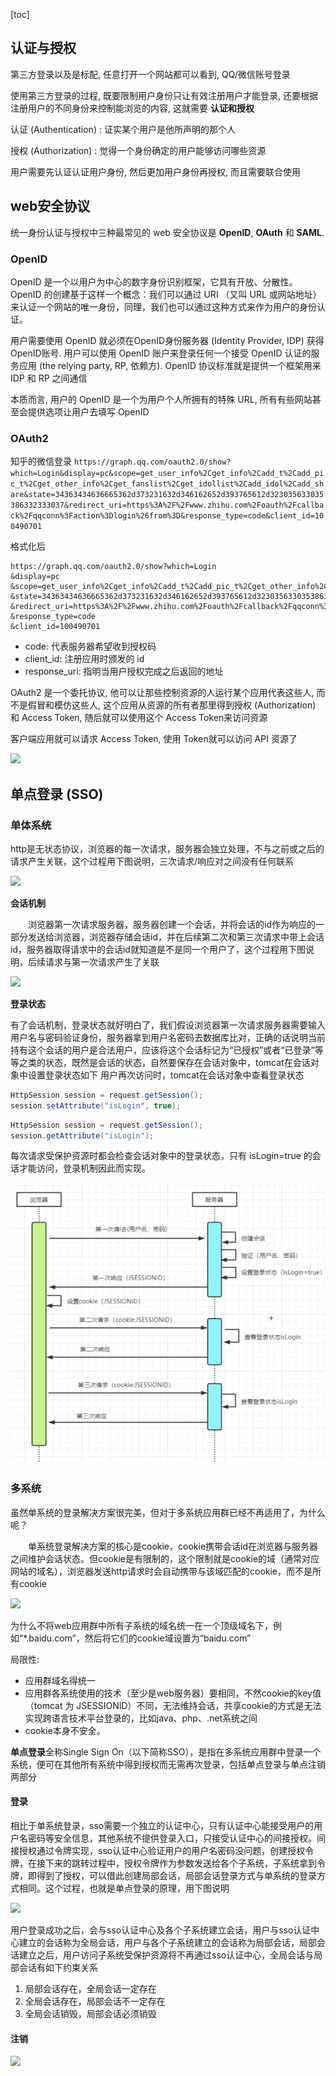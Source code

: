 [toc]



## 认证与授权

 

第三方登录以及是标配, 任意打开一个网站都可以看到, QQ/微信账号登录



使用第三方登录的过程, 既要限制用户身份只让有效注册用户才能登录, 还要根据注册用户的不同身份来控制能浏览的内容, 这就需要 **认证和授权**



认证 (Authentication) : 证实某个用户是他所声明的那个人

授权 (Authorization) : 觉得一个身份确定的用户能够访问哪些资源



用户需要先认证认证用户身份, 然后更加用户身份再授权, 而且需要联合使用



## web安全协议



统一身份认证与授权中三种最常见的 web 安全协议是 **OpenID**, **OAuth** 和 **SAML**. 



### OpenID



OpenID 是一个以用户为中心的数字身份识别框架，它具有开放、分散性。OpenID 的创建基于这样一个概念：我们可以通过 URI （又叫 URL 或网站地址）来认证一个网站的唯一身份，同理，我们也可以通过这种方式来作为用户的身份认证。

用户需要使用 OpenID 就必须在OpenID身份服务器 (Identity Provider, IDP) 获得 OpenID账号. 用户可以使用 OpenID 账户来登录任何一个接受 OpenID 认证的服务应用 (the relying party, RP, 依赖方). OpenID 协议标准就是提供一个框架用来 IDP 和 RP 之间通信



本质而言, 用户的 OpenID 是一个为用户个人所拥有的特殊 URL, 所有有些网站甚至会提供选项让用户去填写 OpenID



### OAuth2



知乎的微信登录 `https://graph.qq.com/oauth2.0/show?which=Login&display=pc&scope=get_user_info%2Cget_info%2Cadd_t%2Cadd_pic_t%2Cget_other_info%2Cget_fanslist%2Cget_idollist%2Cadd_idol%2Cadd_share&state=34363434636665362d373231632d346162652d393765612d323035633035386332333037&redirect_uri=https%3A%2F%2Fwww.zhihu.com%2Foauth%2Fcallback%2Fqqconn%3Faction%3Dlogin%26from%3D&response_type=code&client_id=100490701`



格式化后

```
https://graph.qq.com/oauth2.0/show?which=Login
&display=pc
&scope=get_user_info%2Cget_info%2Cadd_t%2Cadd_pic_t%2Cget_other_info%2Cget_fanslist%2Cget_idollist%2Cadd_idol%2Cadd_share
&state=34363434636665362d373231632d346162652d393765612d323035633035386332333037
&redirect_uri=https%3A%2F%2Fwww.zhihu.com%2Foauth%2Fcallback%2Fqqconn%3Faction%3Dlogin%26from%3D
&response_type=code
&client_id=100490701
```



- code: 代表服务器希望收到授权码
- client_id: 注册应用时颁发的 id
- response_uri: 指明当用户授权完成之后返回的地址



OAuth2 是一个委托协议, 他可以让那些控制资源的人运行某个应用代表这些人, 而不是假冒和模仿这些人, 这个应用从资源的所有者那里得到授权 (Authorization) 和 Access Token, 随后就可以使用这个 Access Token来访问资源

客户端应用就可以请求 Access Token, 使用 Token就可以访问 API 资源了



![](https://bkimg.cdn.bcebos.com/pic/86d6277f9e2f0708ca1c2b2ceb24b899a901f285?x-bce-process=image/watermark,image_d2F0ZXIvYmFpa2U5Mg==,g_7,xp_5,yp_5/format,f_auto)



## 单点登录 (SSO)



### 单体系统



http是无状态协议，浏览器的每一次请求，服务器会独立处理，不与之前或之后的请求产生关联，这个过程用下图说明，三次请求/响应对之间没有任何联系

![](https://images2015.cnblogs.com/blog/797930/201611/797930-20161129155231912-1627010726.png)



**会话机制**

　　浏览器第一次请求服务器，服务器创建一个会话，并将会话的id作为响应的一部分发送给浏览器，浏览器存储会话id，并在后续第二次和第三次请求中带上会话id，服务器取得请求中的会话id就知道是不是同一个用户了，这个过程用下图说明，后续请求与第一次请求产生了关联

![](http://images2015.cnblogs.com/blog/797930/201611/797930-20161129155232537-1894700627.png)

**登录状态**

有了会话机制，登录状态就好明白了，我们假设浏览器第一次请求服务器需要输入用户名与密码验证身份，服务器拿到用户名密码去数据库比对，正确的话说明当前持有这个会话的用户是合法用户，应该将这个会话标记为“已授权”或者“已登录”等等之类的状态，既然是会话的状态，自然要保存在会话对象中，tomcat在会话对象中设置登录状态如下
用户再次访问时，tomcat在会话对象中查看登录状态

```java
HttpSession session = request.getSession();
session.setAttribute("isLogin", true);
```

```java
HttpSession session = request.getSession();
session.getAttribute("isLogin");
```

每次请求受保护资源时都会检查会话对象中的登录状态，只有 isLogin=true 的会话才能访问，登录机制因此而实现。

<img src="res/单点登录.png" style="zoom:60%;" />



### 多系统



​		虽然单系统的登录解决方案很完美，但对于多系统应用群已经不再适用了，为什么呢？

　　单系统登录解决方案的核心是cookie，cookie携带会话id在浏览器与服务器之间维护会话状态。但cookie是有限制的，这个限制就是cookie的域（通常对应网站的域名），浏览器发送http请求时会自动携带与该域匹配的cookie，而不是所有cookie

![](https://images2015.cnblogs.com/blog/797930/201611/797930-20161129155238881-1171826792.png)

为什么不将web应用群中所有子系统的域名统一在一个顶级域名下，例如“*.baidu.com”，然后将它们的cookie域设置为“baidu.com”



局限性:

- 应用群域名得统一
- 应用群各系统使用的技术（至少是web服务器）要相同，不然cookie的key值（tomcat 为 JSESSIONID）不同，无法维持会话，共享cookie的方式是无法实现跨语言技术平台登录的，比如java、php、.net系统之间
- cookie本身不安全。



**单点登录**全称Single Sign On（以下简称SSO），是指在多系统应用群中登录一个系统，便可在其他所有系统中得到授权而无需再次登录，包括单点登录与单点注销两部分



#### 登录



相比于单系统登录，sso需要一个独立的认证中心，只有认证中心能接受用户的用户名密码等安全信息，其他系统不提供登录入口，只接受认证中心的间接授权。间接授权通过令牌实现，sso认证中心验证用户的用户名密码没问题，创建授权令牌，在接下来的跳转过程中，授权令牌作为参数发送给各个子系统，子系统拿到令牌，即得到了授权，可以借此创建局部会话，局部会话登录方式与单系统的登录方式相同。这个过程，也就是单点登录的原理，用下图说明

![](https://images2015.cnblogs.com/blog/797930/201612/797930-20161203152650974-276822362.png) 



用户登录成功之后，会与sso认证中心及各个子系统建立会话，用户与sso认证中心建立的会话称为全局会话，用户与各个子系统建立的会话称为局部会话，局部会话建立之后，用户访问子系统受保护资源将不再通过sso认证中心，全局会话与局部会话有如下约束关系

1. 局部会话存在，全局会话一定存在
2. 全局会话存在，局部会话不一定存在
3. 全局会话销毁，局部会话必须销毁



#### 注销



![](http://images2015.cnblogs.com/blog/797930/201611/797930-20161129155242271-222889796.png)